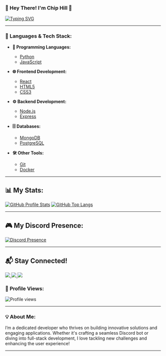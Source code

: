 ### 🌟 Hey There! I'm **Chip Hill** 🌟

[![Typing SVG](https://readme-typing-svg.herokuapp.com?font=Fira+Code&size=24&pause=1000&color=759BC5&background=FFC0CB&center=true&vCenter=true&width=435&lines=The+Owner+of+Nooble;and+loving+to+create)](https://git.io/typing-svg)

---

### 🚀 **Languages & Tech Stack:**

- **🔧 Programming Languages:**
  - [Python](https://www.python.org/)
  - [JavaScript](https://developer.mozilla.org/en-US/docs/Web/JavaScript)
  
- **🌐 Frontend Development:**
  - [React](https://reactjs.org/)
  - [HTML5](https://www.w3schools.com/html/)
  - [CSS3](https://www.w3schools.com/css/)

- **⚙️ Backend Development:**
  - [Node.js](https://nodejs.org/)
  - [Express](https://expressjs.com/)

- **🗄️ Databases:**
  - [MongoDB](https://www.mongodb.com/)
  - [PostgreSQL](https://www.postgresql.org/)

- **🛠️ Other Tools:**
  - [Git](https://git-scm.com/)
  - [Docker](https://www.docker.com/)

---

## 📊 **My Stats:**

[![GitHub Profile Stats](https://github-readme-stats.vercel.app/api?username=ChipLitFire&show_icons=true&theme=dracula&locale=en)](https://github.com/ChipLitFire)
[![GitHub Top Langs](https://github-readme-stats.vercel.app/api/top-langs?username=ChipLitFire&show_icons=true&theme=dracula&locale=en&layout=compact)](https://github.com/ChipLitFire)

---

## 🎮 **My Discord Presence:**

[![Discord Presence](https://lanyard.cnrad.dev/api/1200926326018805860)](https://discord.com/users/1200926326018805860)

---

## 📬 **Stay Connected!**

<a href="[insert YouTube link]" target="_blank">
  <img src="https://img.shields.io/badge/YouTube-FF0000?logo=youtube&style=social">
</a>
<a href="[insert Discord invite link]" target="_blank">
  <img src="https://img.shields.io/badge/Discord-7289DA?logo=discord&style=social">
</a>
<a href="[insert LinkedIn link]" target="_blank">
  <img src="https://img.shields.io/badge/LinkedIn-0077B5?logo=linkedin&style=social">
</a>

### 🥇 **Profile Views:**

<img src="https://komarev.com/ghpvc/?username=ChipLitFire&label=Views&color=0e75b6&style=flat" alt="Profile views">

---

### 💡 **About Me:**
I’m a dedicated developer who thrives on building innovative solutions and engaging applications. Whether it's crafting a seamless Discord bot or diving into full-stack development, I love tackling new challenges and enhancing the user experience!

---
